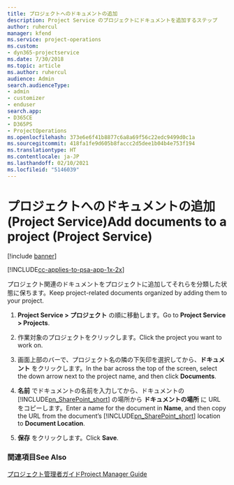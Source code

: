 ```yaml
---
title: プロジェクトへのドキュメントの追加
description: Project Service のプロジェクトにドキュメントを追加するステップ
author: ruhercul
manager: kfend
ms.service: project-operations
ms.custom:
- dyn365-projectservice
ms.date: 7/30/2018
ms.topic: article
ms.author: ruhercul
audience: Admin
search.audienceType:
- admin
- customizer
- enduser
search.app:
- D365CE
- D365PS
- ProjectOperations
ms.openlocfilehash: 373e6e6f41b8877c6a8a69f56c22edc9499d0c1a
ms.sourcegitcommit: 418fa1fe9d605b8faccc2d5dee1b04b4e753f194
ms.translationtype: HT
ms.contentlocale: ja-JP
ms.lasthandoff: 02/10/2021
ms.locfileid: "5146039"
---
```

# <a name="add-documents-to-a-project-project-service"></a><span data-ttu-id="8b69f-103">プロジェクトへのドキュメントの追加 (Project Service)</span><span class="sxs-lookup"><span data-stu-id="8b69f-103">Add documents to a project (Project Service)</span></span>

[!include [banner](../includes/psa-now-project-operations.md)]

[!INCLUDE[cc-applies-to-psa-app-1x-2x](../includes/cc-applies-to-psa-app-1x-2x.md)]

<span data-ttu-id="8b69f-104">プロジェクト関連のドキュメントをプロジェクトに追加してそれらを分類した状態に保ちます。</span><span class="sxs-lookup"><span data-stu-id="8b69f-104">Keep project-related documents organized by adding them to your project.</span></span>  
  
1. <span data-ttu-id="8b69f-105">**Project Service > プロジェクト** の順に移動します。</span><span class="sxs-lookup"><span data-stu-id="8b69f-105">Go to **Project Service > Projects**.</span></span>  
  
2. <span data-ttu-id="8b69f-106">作業対象のプロジェクトをクリックします。</span><span class="sxs-lookup"><span data-stu-id="8b69f-106">Click the project you want to work on.</span></span>  
  
3. <span data-ttu-id="8b69f-107">画面上部のバーで、プロジェクト名の隣の下矢印を選択してから、**ドキュメント** をクリックします。</span><span class="sxs-lookup"><span data-stu-id="8b69f-107">In the bar across the top of the screen, select the down arrow next to the project name, and then click **Documents**.</span></span>  
  
4. <span data-ttu-id="8b69f-108">**名前** でドキュメントの名前を入力してから、ドキュメントの [!INCLUDE[pn_SharePoint_short](../includes/pn-sharepoint-short.md)] の場所から **ドキュメントの場所** に URL をコピーします。</span><span class="sxs-lookup"><span data-stu-id="8b69f-108">Enter a name for the document in **Name**,  and then copy the URL from the document’s [!INCLUDE[pn_SharePoint_short](../includes/pn-sharepoint-short.md)] location to **Document Location**.</span></span>  
  
5. <span data-ttu-id="8b69f-109">**保存** をクリックします。</span><span class="sxs-lookup"><span data-stu-id="8b69f-109">Click **Save**.</span></span>  
  
### <a name="see-also"></a><span data-ttu-id="8b69f-110">関連項目</span><span class="sxs-lookup"><span data-stu-id="8b69f-110">See Also</span></span>  
 [<span data-ttu-id="8b69f-111">プロジェクト管理者ガイド</span><span class="sxs-lookup"><span data-stu-id="8b69f-111">Project Manager Guide</span></span>](../psa/project-manager-guide.md)
